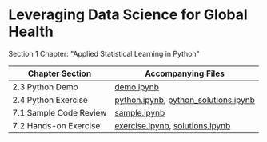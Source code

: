 # Leveraging Data Science for Global Health
Section 1 Chapter: "Applied Statistical Learning in Python"

Chapter Section        | Accompanying Files
---------------------- | ------------------
2.3 Python Demo        | [demo.ipynb](demo.ipynb)
2.4 Python Exercise    | [python.ipynb](python.ipynb), [python_solutions.ipynb](python_solutions.ipynb)
7.1 Sample Code Review | [sample.ipynb](sample.ipynb)
7.2 Hands-on Exercise  | [exercise.ipynb](exercise.ipynb), [solutions.ipynb](solutions.ipynb)
